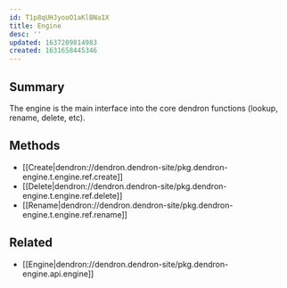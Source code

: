 ```yaml
---
id: T1p8qUHJyooO1aKlBNa1X
title: Engine
desc: ''
updated: 1637209814983
created: 1631658445346
---
```


## Summary

The engine is the main interface into the core dendron functions (lookup, rename, delete, etc). 


## Methods

- [[Create|dendron://dendron.dendron-site/pkg.dendron-engine.t.engine.ref.create]]
- [[Delete|dendron://dendron.dendron-site/pkg.dendron-engine.t.engine.ref.delete]]
- [[Rename|dendron://dendron.dendron-site/pkg.dendron-engine.t.engine.ref.rename]]

## Related
- [[Engine|dendron://dendron.dendron-site/pkg.dendron-engine.api.engine]]